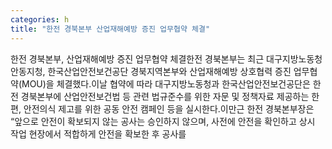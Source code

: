 ```yaml
---
categories: h
title: "한전 경북본부 산업재해예방 증진 업무협약 체결"
---
```

한전 경북본부, 산업재해예방 증진 업무협약 체결한전 경북본부는 최근 대구지방노동청 안동지청, 한국산업안전보건공단 경북지역본부와 산업재해예방 상호협력 증진 업무협약(MOU)을 체결했다.이날 협약에 따라 대구지방노동청과 한국산업안전보건공단은 한전 경북본부에 산업안전보건법 등 관련 법규준수를 위한 자문 및 정책자료 제공하는 한편, 안전의식 제고를 위한 공동 안전 캠페인 등을 실시한다.이만근 한전 경북본부장은 “앞으로 안전이 확보되지 않는 공사는 승인하지 않으며, 사전에 안전을 확인하고 상시 작업 현장에서 적합하게 안전을 확보한 후 공사를